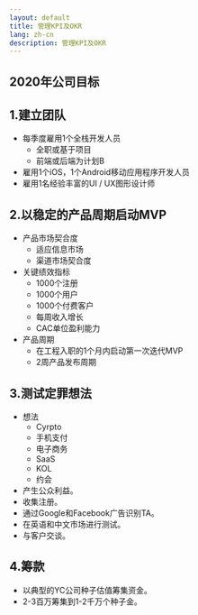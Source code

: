```yaml
---
layout: default
title: 管理KPI及OKR
lang: zh-cn
description: 管理KPI及OKR
---
```




## 2020年公司目标

## 1.建立团队

* 每季度雇用1个全栈开发人员
	* 全职或基于项目
	* 前端或后端为计划B
* 雇用1个iOS，1个Android移动应用程序开发人员
* 雇用1名经验丰富的UI / UX图形设计师

## 2.以稳定的产品周期启动MVP

* 产品市场契合度
	* 适应信息市场
	* 渠道市场契合度
* 关键绩效指标
	* 1000个注册
	* 1000个用户
	* 1000个付费客户
	* 每周收入增长
	* CAC单位盈利能力
* 产品周期
	* 在工程入职的1个月内启动第一次迭代MVP
	* 2周产品发布周期


## 3.测试定罪想法

* 想法
	* Cyrpto
	* 手机支付
	* 电子商务
	* SaaS
	* KOL
	* 约会
* 产生公众利益。
* 收集注册。
* 通过Google和Facebook广告识别TA。
* 在英语和中文市场进行测试。
* 与客户交谈。

## 4.筹款

* 以典型的YC公司种子估值筹集资金。
* 2-3百万筹集到1-2千万个种子金。


<br>


